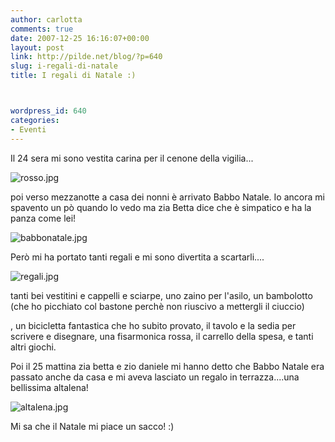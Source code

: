 ```yaml
---
author: carlotta
comments: true
date: 2007-12-25 16:16:07+00:00
layout: post
link: http://pilde.net/blog/?p=640
slug: i-regali-di-natale
title: I regali di Natale :)



wordpress_id: 640
categories:
- Eventi
---
```


Il 24 sera mi sono vestita carina per il cenone della vigilia...

![rosso.jpg]({{baseurl}}/uploads/2007/12/rosso.jpg)




poi verso mezzanotte a casa dei nonni è arrivato Babbo Natale. Io ancora mi spavento un pò quando lo vedo ma zia Betta dice che è simpatico e ha la panza come lei!

![babbonatale.jpg]({{baseurl}}/uploads/2007/12/babbonatale.jpg)




Però mi ha portato tanti regali e mi sono divertita a scartarli.... 

![regali.jpg]({{baseurl}}/uploads/2007/12/regali.jpg)




tanti bei vestitini e cappelli e sciarpe, uno zaino per l'asilo, un bambolotto (che ho picchiato col bastone perchè non riuscivo a mettergli il ciuccio)


, un bicicletta fantastica che ho subito provato, il tavolo e la sedia per scrivere e disegnare, una fisarmonica rossa, il carrello della spesa, e tanti altri giochi.

Poi il 25 mattina zia betta e zio daniele mi hanno detto che Babbo Natale era passato anche da casa e mi aveva lasciato un regalo in terrazza....una bellissima altalena!

![altalena.jpg]({{baseurl}}/uploads/2007/12/altalena.jpg)




Mi sa che il Natale mi piace un sacco! :)


 
